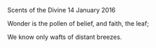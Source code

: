 Scents of the Divine
14 January 2016

Wonder is the pollen of belief,
and faith, the leaf;

We know only wafts
of distant breezes.
